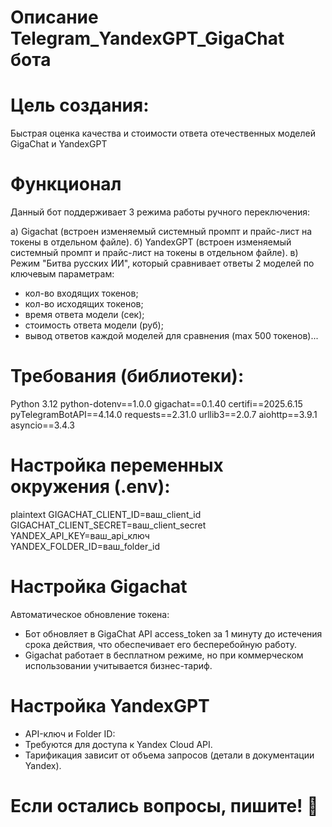 # Описание Telegram_YandexGPT_GigaChat бота
# Цель создания:
Быстрая оценка качества и стоимости ответа отечественных моделей GigaChat и YandexGPT

# Функционал
Данный бот поддерживает 3 режима работы ручного переключения:

а) Gigachat (встроен изменяемый системный промпт и прайс-лист на токены в отдельном файле).
б) YandexGPT (встроен изменяемый системный промпт и прайс-лист на токены в отдельном файле).
в) Режим "Битва русских ИИ", который сравнивает ответы 2 моделей по ключевым параметрам:
- кол-во входящих токенов;
- кол-во исходящих токенов;
- время ответа модели (сек);
- стоимость ответа модели (руб);
- вывод ответов каждой моделей для сравнения (max 500 токенов)...

# Требования (библиотеки):
Python 3.12
python-dotenv==1.0.0
gigachat==0.1.40
certifi==2025.6.15
pyTelegramBotAPI==4.14.0
requests==2.31.0
urllib3==2.0.7
aiohttp==3.9.1
asyncio==3.4.3

# Настройка переменных окружения (.env):
plaintext
GIGACHAT_CLIENT_ID=ваш_client_id  
GIGACHAT_CLIENT_SECRET=ваш_client_secret  
YANDEX_API_KEY=ваш_api_ключ  
YANDEX_FOLDER_ID=ваш_folder_id  

# Настройка Gigachat
Автоматическое обновление токена:
- Бот обновляет в GigaChat API access_token за 1 минуту до истечения срока действия, что обеспечивает его бесперебойную работу.
- Gigachat работает в бесплатном режиме, но при коммерческом использовании учитывается бизнес-тариф.

# Настройка YandexGPT
- API-ключ и Folder ID:
- Требуются для доступа к Yandex Cloud API.
- Тарификация зависит от объема запросов (детали в документации Yandex).

# Если остались вопросы, пишите! 🚀
